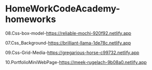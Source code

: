 # HomeWorkCodeAcademy-homeworks

08.Css-box-model-https://reliable-mochi-920f92.netlify.app

07.Css_Background-https://brilliant-llama-1de78c.netlify.app

09.Css-Grid-Media-https://gregarious-horse-c99732.netlify.app

10.PortfolioMiniWebPage-https://meek-rugelach-9b08a0.netlify.app

